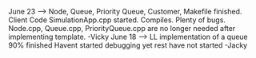 June 23 --> Node, Queue, Priority Queue, Customer, Makefile finished. Client Code SimulationApp.cpp started. Compiles. Plenty of bugs.
            Node.cpp, Queue.cpp, PriorityQueue.cpp are no longer needed after implementing template.
            -Vicky
June 18 --> LL implementation of a queue 90% finished Havent started debugging yet rest have not started  -Jacky
